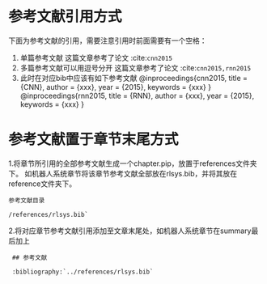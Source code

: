 # 参考文献引用方式
  下面为参考文献的引用，需要注意引用时前面需要有一个空格：
  1. 单篇参考文献
  这篇文章参考了论文 :cite:`cnn2015`
  2. 多篇参考文献可以用逗号分开
  这篇文章参考了论文 :cite:`cnn2015,rnn2015`
  3. 此时在对应bib中应该有如下参考文献
  @inproceedings{cnn2015,
	title = {CNN},
	author = {xxx},
	year = {2015},
	keywords = {xxx}
  }
  @inproceedings{rnn2015,
	title = {RNN},
	author = {xxx},
	year = {2015},
	keywords = {xxx}
  }

# 参考文献置于章节末尾方式
1.将章节所引用的全部参考文献生成一个chapter.pip，放置于references文件夹下。
如机器人系统章节将该章节参考文献全部放在rlsys.bib，并将其放在reference文件夹下。

```
参考文献目录

/references/rlsys.bib`
```
2.将对应章节参考文献引用添加至文章末尾处，如机器人系统章节在summary最后加上
   ```
	## 参考文献
	
	:bibliography:`../references/rlsys.bib`
   ```
